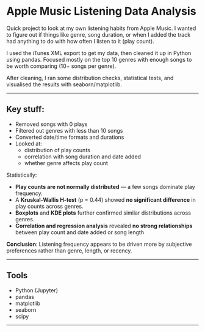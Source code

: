 # Apple Music Listening Data Analysis

Quick project to look at my own listening habits from Apple Music. I wanted to figure out if things like genre, song duration, or when I added the track had anything to do with how often I listen to it (play count).

I used the iTunes XML export to get my data, then cleaned it up in Python using pandas. Focused mostly on the top 10 genres with enough songs to be worth comparing (10+ songs per genre).

After cleaning, I ran some distribution checks, statistical tests, and visualised the results with seaborn/matplotlib.

---

## Key stuff:

- Removed songs with 0 plays
- Filtered out genres with less than 10 songs
- Converted date/time formats and durations
- Looked at:
  - distribution of play counts
  - correlation with song duration and date added
  - whether genre affects play count

Statistically:  
- **Play counts are not normally distributed** — a few songs dominate play frequency.
- A **Kruskal-Wallis H-test** (p = 0.44) showed **no significant difference** in play counts across genres.
- **Boxplots** and **KDE plots** further confirmed similar distributions across genres.
- **Correlation and regression analysis** revealed **no strong relationships** between play count and date added or song length

**Conclusion**: Listening frequency appears to be driven more by subjective preferences rather than genre, length, or recency.

---

## Tools

- Python (Jupyter)
- pandas
- matplotlib
- seaborn
- scipy

---
